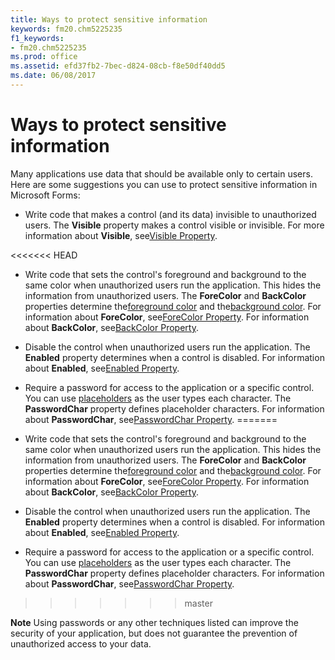 ```yaml
---
title: Ways to protect sensitive information
keywords: fm20.chm5225235
f1_keywords:
- fm20.chm5225235
ms.prod: office
ms.assetid: efd37fb2-7bec-d824-08cb-f8e50df40dd5
ms.date: 06/08/2017
---
```



# Ways to protect sensitive information

Many applications use data that should be available only to certain users. Here are some suggestions you can use to protect sensitive information in Microsoft Forms:



- Write code that makes a control (and its data) invisible to unauthorized users. The  **Visible** property makes a control visible or invisible. For more information about **Visible**, see[Visible Property](../../reference/User-Interface-Help/visible-property-microsoft-forms.md).
    
<<<<<<< HEAD
- Write code that sets the control's foreground and background to the same color when unauthorized users run the application. This hides the information from unauthorized users. The  **ForeColor** and **BackColor** properties determine the[foreground color](../../Glossary/glossary-vba.md) and the[background color](../../Glossary/glossary-vba.md). For information about  **ForeColor**, see[ForeColor Property](../../reference/User-Interface-Help/forecolor-property-microsoft-forms.md). For information about  **BackColor**, see[BackColor Property](../../reference/User-Interface-Help/backcolor-property-microsoft-forms.md).
    
- Disable the control when unauthorized users run the application. The  **Enabled** property determines when a control is disabled. For information about **Enabled**, see[Enabled Property](../../reference/User-Interface-Help/enabled-property-microsoft-forms.md).
    
- Require a password for access to the application or a specific control. You can use [placeholders](../../Glossary/glossary-vba.md) as the user types each character. The **PasswordChar** property defines placeholder characters. For information about **PasswordChar**, see[PasswordChar Property](passwordchar-property.md).
=======
- Write code that sets the control's foreground and background to the same color when unauthorized users run the application. This hides the information from unauthorized users. The  **ForeColor** and **BackColor** properties determine the[foreground color](../../Glossary/glossary-vba.md#foreground-color) and the[background color](../../Glossary/glossary-vba.md#background-color). For information about  **ForeColor**, see[ForeColor Property](../../reference/User-Interface-Help/forecolor-property-microsoft-forms.md). For information about  **BackColor**, see[BackColor Property](../../reference/User-Interface-Help/backcolor-property-microsoft-forms.md).
    
- Disable the control when unauthorized users run the application. The  **Enabled** property determines when a control is disabled. For information about **Enabled**, see[Enabled Property](../../reference/User-Interface-Help/enabled-property-microsoft-forms.md).
    
- Require a password for access to the application or a specific control. You can use [placeholders](../../Glossary/glossary-vba.md#placeholder) as the user types each character. The **PasswordChar** property defines placeholder characters. For information about **PasswordChar**, see[PasswordChar Property](passwordchar-property.md).
>>>>>>> master
    


 **Note**  Using passwords or any other techniques listed can improve the security of your application, but does not guarantee the prevention of unauthorized access to your data.


